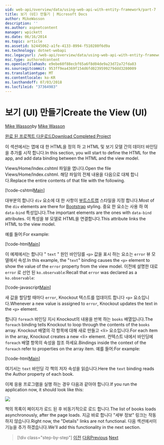 ```yaml
---
uid: web-api/overview/data/using-web-api-with-entity-framework/part-7
title: 보기 (UI) 만들기 | Microsoft Docs
author: MikeWasson
description: ''
ms.author: aspnetcontent
manager: wpickett
ms.date: 06/16/2014
ms.topic: article
ms.assetid: b2445062-a1fe-4133-8994-f510280f6d9a
ms.technology: dotnet-webapi
msc.legacyurl: /web-api/overview/data/using-web-api-with-entity-framework/part-7
msc.type: authoredcontent
ms.openlocfilehash: e9ebe60f88ecbf65a6f8d04de9a23d72a72fda83
ms.sourcegitcommit: 953ff9ea4369f154d6fd0239599279ddd3280009
ms.translationtype: MT
ms.contentlocale: ko-KR
ms.lasthandoff: 07/03/2018
ms.locfileid: "37364983"
---
```

<a name="create-the-view-ui"></a><span data-ttu-id="e0d10-102">보기 (UI) 만들기</span><span class="sxs-lookup"><span data-stu-id="e0d10-102">Create the View (UI)</span></span>
====================
<span data-ttu-id="e0d10-103">[Mike Wasson](https://github.com/MikeWasson)</span><span class="sxs-lookup"><span data-stu-id="e0d10-103">by [Mike Wasson](https://github.com/MikeWasson)</span></span>

[<span data-ttu-id="e0d10-104">완료 된 프로젝트 다운로드</span><span class="sxs-lookup"><span data-stu-id="e0d10-104">Download Completed Project</span></span>](https://github.com/MikeWasson/BookService)

<span data-ttu-id="e0d10-105">이 섹션에서는 앱에 대 한 HTML을 정의 하 고 HTML 및 보기 모델 간의 데이터 바인딩을 추가를 시작 합니다.</span><span class="sxs-lookup"><span data-stu-id="e0d10-105">In this section, you will start to define the HTML for the app, and add data binding between the HTML and the view model.</span></span>

<span data-ttu-id="e0d10-106">Views/Home/Index.cshtml 파일을 엽니다.</span><span class="sxs-lookup"><span data-stu-id="e0d10-106">Open the file Views/Home/Index.cshtml.</span></span> <span data-ttu-id="e0d10-107">해당 파일의 전체 내용을 다음으로 대체 합니다.</span><span class="sxs-lookup"><span data-stu-id="e0d10-107">Replace the entire contents of that file with the following.</span></span>

[!code-cshtml[Main](part-7/samples/sample1.cshtml)]

<span data-ttu-id="e0d10-108">대부분의 합니다 `div` 요소에 대 한 사항이 [부트스트랩](http://getbootstrap.com/) 스타일을 지정 합니다.</span><span class="sxs-lookup"><span data-stu-id="e0d10-108">Most of the `div` elements are there for [Bootstrap](http://getbootstrap.com/) styling.</span></span> <span data-ttu-id="e0d10-109">중요 한 요소는 사용 하 여 `data-bind` 특성입니다.</span><span class="sxs-lookup"><span data-stu-id="e0d10-109">The important elements are the ones with `data-bind` attributes.</span></span> <span data-ttu-id="e0d10-110">이 특성을 뷰 모델로 HTML을 연결합니다.</span><span class="sxs-lookup"><span data-stu-id="e0d10-110">This attribute links the HTML to the view model.</span></span>

<span data-ttu-id="e0d10-111">예를 들어:</span><span class="sxs-lookup"><span data-stu-id="e0d10-111">For example:</span></span>

[!code-html[Main](part-7/samples/sample2.html)]

<span data-ttu-id="e0d10-112">이 예제에서는 합니다 &quot; `text` &quot; 원인 바인딩를 `<p>` 값을 표시 하는 요소는 `error` 뷰 모델에서 속성.</span><span class="sxs-lookup"><span data-stu-id="e0d10-112">In this example, the &quot;`text`&quot; binding causes the `<p>` element to show the value of the `error` property from the view model.</span></span> <span data-ttu-id="e0d10-113">이전에 설명한 대로 `error` 로 선언 된 `ko.observable`:</span><span class="sxs-lookup"><span data-stu-id="e0d10-113">Recall that `error` was declared as a `ko.observable`:</span></span>

[!code-javascript[Main](part-7/samples/sample3.js)]

<span data-ttu-id="e0d10-114">새 값을 할당할 때마다 `error`, Knockout 텍스트를 업데이트 합니다 `<p>` 요소입니다.</span><span class="sxs-lookup"><span data-stu-id="e0d10-114">Whenever a new value is assigned to `error`, Knockout updates the text in the `<p>` element.</span></span>

<span data-ttu-id="e0d10-115">합니다 `foreach` 바인딩 지시 Knockout의 내용을 반복 하는 `books` 배열입니다.</span><span class="sxs-lookup"><span data-stu-id="e0d10-115">The `foreach` binding tells Knockout to loop through the contents of the `books` array.</span></span> <span data-ttu-id="e0d10-116">Knockout 배열의 각 항목에 대해 새로 만들고 &lt;li&gt; 요소입니다.</span><span class="sxs-lookup"><span data-stu-id="e0d10-116">For each item in the array, Knockout creates a new &lt;li&gt; element.</span></span> <span data-ttu-id="e0d10-117">컨텍스트 내에서 바인딩에 `foreach` 배열 항목의 속성을 참조 하세요.</span><span class="sxs-lookup"><span data-stu-id="e0d10-117">Bindings inside the context of the `foreach` refer to properties on the array item.</span></span> <span data-ttu-id="e0d10-118">예를 들어:</span><span class="sxs-lookup"><span data-stu-id="e0d10-118">For example:</span></span>

[!code-html[Main](part-7/samples/sample4.html)]

<span data-ttu-id="e0d10-119">여기서는 `text` 바인딩 각 책의 저자 속성을 읽습니다.</span><span class="sxs-lookup"><span data-stu-id="e0d10-119">Here the `text` binding reads the Author property of each book.</span></span>

<span data-ttu-id="e0d10-120">이제 응용 프로그램을 실행 하는 경우 다음과 같아야 합니다.</span><span class="sxs-lookup"><span data-stu-id="e0d10-120">If you run the application now, it should look like this:</span></span>

![](part-7/_static/image1.png)

<span data-ttu-id="e0d10-121">책의 목록이 페이지가 로드 된 후 비동기적으로 로드 합니다.</span><span class="sxs-lookup"><span data-stu-id="e0d10-121">The list of books loads asynchronously, after the page loads.</span></span> <span data-ttu-id="e0d10-122">지금 바로 합니다 &quot;세부 정보&quot; 링크는 작동 하지 않습니다.</span><span class="sxs-lookup"><span data-stu-id="e0d10-122">Right now, the &quot;Details&quot; links are not functional.</span></span> <span data-ttu-id="e0d10-123">다음 섹션에서이 기능을 추가 하겠습니다.</span><span class="sxs-lookup"><span data-stu-id="e0d10-123">We'll add this functionality in the next section.</span></span>

> [!div class="step-by-step"]
> <span data-ttu-id="e0d10-124">[이전](part-6.md)
> [다음](part-8.md)</span><span class="sxs-lookup"><span data-stu-id="e0d10-124">[Previous](part-6.md)
[Next](part-8.md)</span></span>
